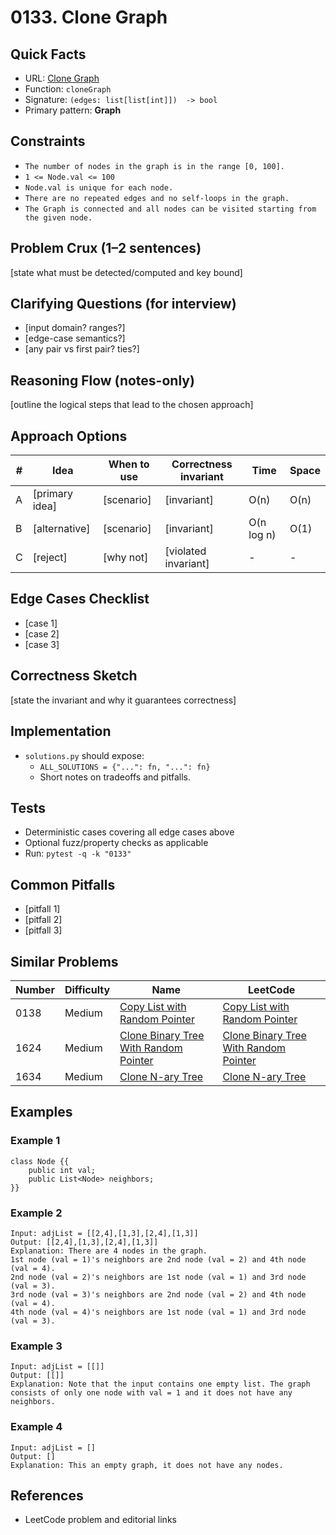 # 0133. Clone Graph

## Quick Facts

- URL: [Clone Graph](https://leetcode.com/problems/clone-graph/)
- Function: `cloneGraph`
- Signature: `(edges: list[list[int]])  -> bool`
- Primary pattern: **Graph**

## Constraints

- `The number of nodes in the graph is in the range [0, 100].`
- `1 <= Node.val <= 100`
- `Node.val is unique for each node.`
- `There are no repeated edges and no self-loops in the graph.`
- `The Graph is connected and all nodes can be visited starting from the given node.`

## Problem Crux (1–2 sentences)

[state what must be detected/computed and key bound]

## Clarifying Questions (for interview)

- [input domain? ranges?]
- [edge-case semantics?]
- [any pair vs first pair? ties?]

## Reasoning Flow (notes-only)

[outline the logical steps that lead to the chosen approach]

## Approach Options

| # | Idea | When to use | Correctness invariant | Time | Space |
|---|------|-------------|-----------------------|------|-------|
| A | [primary idea] | [scenario] | [invariant] | O(n) | O(n) |
| B | [alternative] | [scenario] | [invariant] | O(n log n) | O(1) |
| C | [reject] | [why not] | [violated invariant] | - | - |

## Edge Cases Checklist

- [case 1]
- [case 2]
- [case 3]

## Correctness Sketch

[state the invariant and why it guarantees correctness]

## Implementation

- `solutions.py` should expose:
  - `ALL_SOLUTIONS = {"...": fn, "...": fn}`
  - Short notes on tradeoffs and pitfalls.

## Tests

- Deterministic cases covering all edge cases above
- Optional fuzz/property checks as applicable
- Run: `pytest -q -k "0133"`

## Common Pitfalls

- [pitfall 1]
- [pitfall 2]
- [pitfall 3]

## Similar Problems

| Number | Difficulty | Name | LeetCode |
|---|---|---|---|
| 0138 | Medium | [Copy List with Random Pointer](../0138-copy-list-with-random-pointer/readme.md) | [Copy List with Random Pointer](https://leetcode.com/problems/copy-list-with-random-pointer/) |
| 1624 | Medium | [Clone Binary Tree With Random Pointer](../1624-clone-binary-tree-with-random-pointer/readme.md) | [Clone Binary Tree With Random Pointer](https://leetcode.com/problems/clone-binary-tree-with-random-pointer/) |
| 1634 | Medium | [Clone N-ary Tree](../1634-clone-n-ary-tree/readme.md) | [Clone N-ary Tree](https://leetcode.com/problems/clone-n-ary-tree/) |

## Examples

### Example 1

```text
class Node {{
    public int val;
    public List<Node> neighbors;
}}
```

### Example 2

```text
Input: adjList = [[2,4],[1,3],[2,4],[1,3]]
Output: [[2,4],[1,3],[2,4],[1,3]]
Explanation: There are 4 nodes in the graph.
1st node (val = 1)'s neighbors are 2nd node (val = 2) and 4th node (val = 4).
2nd node (val = 2)'s neighbors are 1st node (val = 1) and 3rd node (val = 3).
3rd node (val = 3)'s neighbors are 2nd node (val = 2) and 4th node (val = 4).
4th node (val = 4)'s neighbors are 1st node (val = 1) and 3rd node (val = 3).
```

### Example 3

```text
Input: adjList = [[]]
Output: [[]]
Explanation: Note that the input contains one empty list. The graph consists of only one node with val = 1 and it does not have any neighbors.
```

### Example 4

```text
Input: adjList = []
Output: []
Explanation: This an empty graph, it does not have any nodes.
```

## References

- LeetCode problem and editorial links
